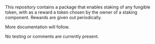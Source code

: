 This repository contains a package that enables staking of any fungible token, with as a reward a token chosen by the owner of a staking component.
Rewards are given out periodically.

More documentation will follow.

No testing or comments are currently present.
